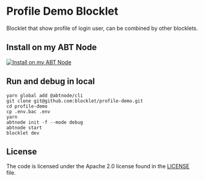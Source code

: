 # Profile Demo Blocklet

Blocklet that show profile of login user, can be combined by other blocklets.

## Install on my ABT Node

[![Install on my ABT Node](https://raw.githubusercontent.com/blocklet/development-guide/main/assets/install_on_abtnode.svg)](https://install.arcblock.io/?action=blocklet-install&meta_url=https%3A%2F%2Fgithub.com%2Fblocklet%2Fprofile-demo%2Freleases%2Fdownload%2F1.1.9%2Fblocklet.json)

## Run and debug in local

```shell
yarn global add @abtnode/cli
git clone git@github.com:blocklet/profile-demo.git
cd profile-demo
cp .env.bac .env
yarn
abtnode init -f --mode debug
abtnode start
blocklet dev
```

## License

The code is licensed under the Apache 2.0 license found in the
[LICENSE](LICENSE) file.
